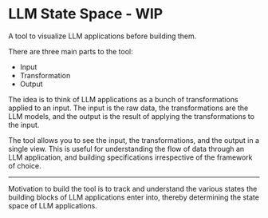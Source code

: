 # LLM State Space - WIP

A tool to visualize LLM applications before building them.

There are three main parts to the tool:

- Input
- Transformation
- Output

The idea is to think of LLM applications as a bunch of transformations applied to an input. The input is the raw data, the transformations are the LLM models, and the output is the result of applying the transformations to the input.

The tool allows you to see the input, the transformations, and the output in a single view. This is useful for understanding the flow of data through an LLM application, and building specifications irrespective of the framework of choice.

---

Motivation to build the tool is to track and understand the various states the building blocks of LLM applications enter into, thereby determining the state space of LLM applications. 
